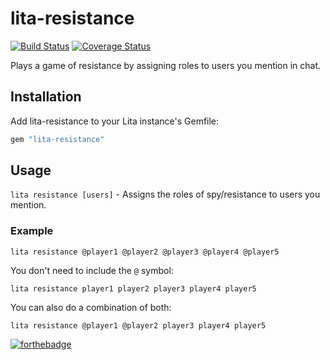 # lita-resistance

[![Build Status](https://travis-ci.org/DeonHua/lita-resistance.png?branch=master)](https://travis-ci.org/DeonHua/lita-resistance)
[![Coverage Status](https://coveralls.io/repos/DeonHua/lita-resistance/badge.png)](https://coveralls.io/r/DeonHua/lita-resistance)

Plays a game of resistance by assigning roles to users you mention in chat.

## Installation

Add lita-resistance to your Lita instance's Gemfile:

``` ruby
gem "lita-resistance"
```

## Usage

`lita resistance [users]` - Assigns the roles of spy/resistance to users you mention.

### Example

`lita resistance @player1 @player2 @player3 @player4 @player5`

You don't need to include the `@` symbol:

`lita resistance player1 player2 player3 player4 player5`

You can also do a combination of both:

`lita resistance @player1 @player2 player3 player4 player5`

[![forthebadge](http://forthebadge.com/images/badges/built-with-love.svg)](http://forthebadge.com)